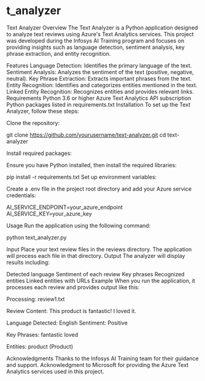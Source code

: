 # t_analyzer
Text Analyzer
Overview
The Text Analyzer is a Python application designed to analyze text reviews using Azure's Text Analytics services. This project was developed during the Infosys AI Training program and focuses on providing insights such as language detection, sentiment analysis, key phrase extraction, and entity recognition.

Features
Language Detection: Identifies the primary language of the text.
Sentiment Analysis: Analyzes the sentiment of the text (positive, negative, neutral).
Key Phrase Extraction: Extracts important phrases from the text.
Entity Recognition: Identifies and categorizes entities mentioned in the text.
Linked Entity Recognition: Recognizes entities and provides relevant links.
Requirements
Python 3.6 or higher
Azure Text Analytics API subscription
Python packages listed in requirements.txt
Installation
To set up the Text Analyzer, follow these steps:

Clone the repository:

git clone https://github.com/yourusername/text-analyzer.git cd text-analyzer

Install required packages:

Ensure you have Python installed, then install the required libraries:

pip install -r requirements.txt
Set up environment variables:

Create a .env file in the project root directory and add your Azure service credentials:

AI_SERVICE_ENDPOINT=your_azure_endpoint AI_SERVICE_KEY=your_azure_key

Usage
Run the application using the following command:

python text_analyzer.py

Input
Place your text review files in the reviews directory. The application will process each file in that directory.
Output
The analyzer will display results including:

Detected language
Sentiment of each review
Key phrases
Recognized entities
Linked entities with URLs
Example
When you run the application, it processes each review and provides output like this:

Processing: review1.txt

Review Content: This product is fantastic! I loved it.

Language Detected: English
Sentiment: Positive

Key Phrases: fantastic loved

Entities: product (Product)


Acknowledgments
Thanks to the Infosys AI Training team for their guidance and support.
Acknowledgment to Microsoft for providing the Azure Text Analytics services used in this project.

